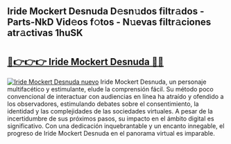 ## Iride Mockert Desnuda D𝚎sn𝚞dos filtr𝚊dos - Parts-NkD Vid𝚎os f𝚘tos - N𝚞evas filtr𝚊ciones atr𝚊ctivas 1huSK

# <h2><a href="http://mb9enz9.tromn.icu/?c=Iride+Mockert+Desnuda">🔗👉👉👉 Iride Mockert Desnuda 🔗🔗</a></h2>

[![Iride Mockert Desnuda nuevo](https://i.imgur.com/pEAQMta.gif)](http://mb9enz9.tromn.icu/?c=Iride+Mockert+Desnuda)
Iride Mockert Desnuda, un personaje multifacético y estimulante, elude la comprensión fácil. Su método poco convencional de interactuar con audiencias en línea ha atraído y ofendido a los observadores, estimulando debates sobre el consentimiento, la identidad y las complejidades de las sociedades virtuales. A pesar de la incertidumbre de sus próximos pasos, su impacto en el ámbito digital es significativo. Con una dedicación inquebrantable y un encanto innegable, el progreso de Iride Mockert Desnuda en el panorama virtual es imparable.
